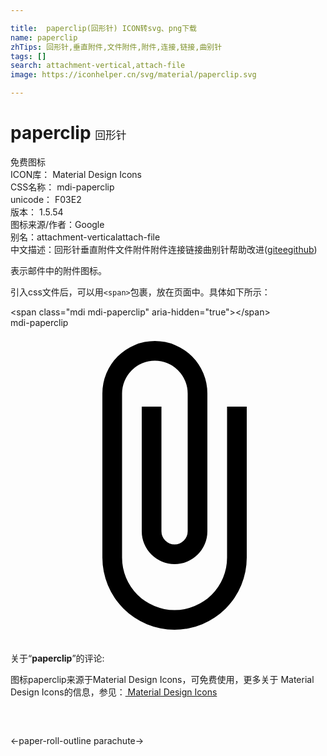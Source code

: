 ```yaml
---

title:  paperclip(回形针) ICON转svg、png下载
name: paperclip
zhTips: 回形针,垂直附件,文件附件,附件,连接,链接,曲别针
tags: []
search: attachment-vertical,attach-file
image: https://iconhelper.cn/svg/material/paperclip.svg

---
```


# paperclip  <small style="font-size: 60%;font-weight: 100">回形针</small>


<div class="detail-page">
<p>
<span><span class="badge-success badge">免费图标</span> </span>
<br/>
<span>
ICON库：
<span class="badge-secondary badge">Material Design Icons</span> 
</span>
<br/>
<span>
CSS名称：
<span class="badge-secondary badge">mdi-paperclip</span> 
</span>
<br/>
<span>
unicode：
<span class="badge-secondary badge">F03E2</span> 
<copy-btn content='F03E2' btn-title=""></copy-btn>
<copy-btn :content='String.fromCodePoint(parseInt("F03E2", 16))' btn-title="复制U"></copy-btn>
</span>
<br/>
<span>
版本：
<span class="badge-secondary badge">1.5.54</span> 
</span>
<br/>
<span>图标来源/作者：<span class="badge-light badge">Google</span></span> 
<br/>
<span>别名：<span class="badge-light badge">attachment-vertical</span><span class="badge-light badge">attach-file</span></span><br/><span class="zh-detail">中文描述：<span class="badge-primary badge">回形针</span><span class="badge-primary badge">垂直附件</span><span class="badge-primary badge">文件附件</span><span class="badge-primary badge">附件</span><span class="badge-primary badge">连接</span><span class="badge-primary badge">链接</span><span class="badge-primary badge">曲别针</span><span class="help-link"><span>帮助改进</span>(<a href="https://gitee.com/liuwave/icon-helper/edit/master/json/material/paperclip.json" target="_blank" rel="noopener noreferrer">gitee</a><a href="https://github.com/liuwave/icon-helper/edit/master/json/material/paperclip.json" target="_blank" rel="noopener noreferrer">github</a></span>)</span><br/>
</p>
</div><div class="description description alert alert-light">表示邮件中的附件图标。</div>
<div class="alert alert-dark">
  <i class="mdi mdi-paperclip mdi-48px"></i>
  <i class="mdi mdi-paperclip mdi-36px"></i>
  <i class="mdi mdi-paperclip mdi-24px"></i>
  <i class="mdi mdi-paperclip mdi-18px"></i>
</div>
<div>
  <p>引入css文件后，可以用<code>&lt;span&gt;</code>包裹，放在页面中。具体如下所示：    
  </p>
  <div class="alert alert-primary" style="font-size: 14px">
    &lt;span class="mdi mdi-paperclip" aria-hidden="true"&gt;&lt;/span&gt;
    <copy-btn content='<span class="mdi mdi-paperclip" aria-hidden="true"></span>'></copy-btn>
  </div>
  <div class="alert alert-secondary">
    <i class="mdi mdi-paperclip"
    style="font-size: 24px"
    aria-hidden="true"></i> mdi-paperclip
    <copy-btn content="mdi-paperclip" btn-title="复制图标名称"></copy-btn>
  </div>
</div>
<div id="svg" class="svg-wrap">
<svg xmlns="http://www.w3.org/2000/svg" viewBox="0 0 24 24"><path d="M16.5,6V17.5A4,4 0 0,1 12.5,21.5A4,4 0 0,1 8.5,17.5V5A2.5,2.5 0 0,1 11,2.5A2.5,2.5 0 0,1 13.5,5V15.5A1,1 0 0,1 12.5,16.5A1,1 0 0,1 11.5,15.5V6H10V15.5A2.5,2.5 0 0,0 12.5,18A2.5,2.5 0 0,0 15,15.5V5A4,4 0 0,0 11,1A4,4 0 0,0 7,5V17.5A5.5,5.5 0 0,0 12.5,23A5.5,5.5 0 0,0 18,17.5V6H16.5Z" /></svg>
</div>
<detail full-name='mdi-paperclip'></detail>
<div class="icon-detail__container">
<p>关于“<b>paperclip</b>”的评论:</p>
</div>
<Vssue title="关于“paperclip”的评论" />    
<div><p>图标paperclip来源于Material Design Icons，可免费使用，更多关于 Material Design Icons的信息，参见：<a target="_blank" href="https://iconhelper.cn/material.html"> Material Design Icons</a>
</p></div>

<div style="padding:2rem 0 " class="page-nav"><p class="inner"><span class="prev">←<router-link to="/icon/paper-roll-outline.html">paper-roll-outline</router-link></span> <span class="next"><router-link to="/icon/parachute.html">parachute</router-link>→</span></p></div>

